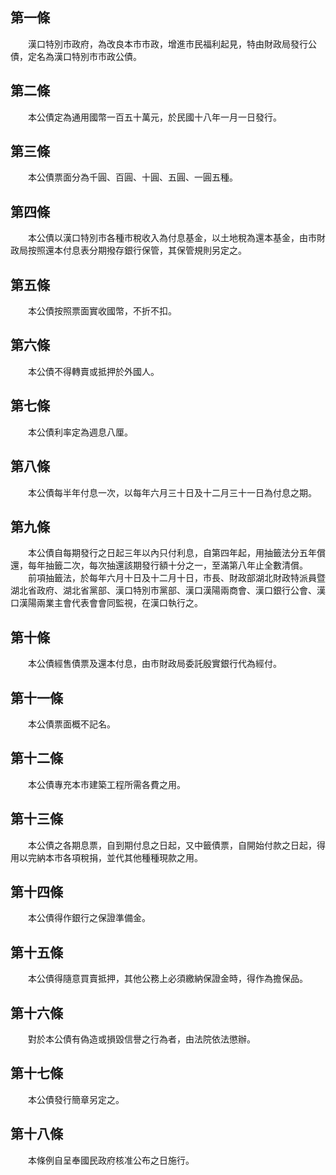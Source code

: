第一條 
-------
　　漢口特別市政府，為改良本市市政，增進市民福利起見，特由財政局發行公債，定名為漢口特別市市政公債。  


第二條 
-------
　　本公債定為通用國幣一百五十萬元，於民國十八年一月一日發行。  


第三條 
-------
　　本公債票面分為千圓、百圓、十圓、五圓、一圓五種。  


第四條 
-------
　　本公債以漢口特別市各種市稅收入為付息基金，以土地稅為還本基金，由市財政局按照還本付息表分期撥存銀行保管，其保管規則另定之。  


第五條 
-------
　　本公債按照票面實收國幣，不折不扣。  


第六條 
-------
　　本公債不得轉賣或抵押於外國人。  


第七條 
-------
　　本公債利率定為週息八厘。  


第八條 
-------
　　本公債每半年付息一次，以每年六月三十日及十二月三十一日為付息之期。  


第九條 
-------
　　本公債自每期發行之日起三年以內只付利息，自第四年起，用抽籤法分五年償還，每年抽籤二次，每次抽還該期發行額十分之一，至滿第八年止全數清償。  
　　前項抽籤法，於每年六月十日及十二月十日，市長、財政部湖北財政特派員暨湖北省政府、湖北省黨部、漢口特別市黨部、漢口漢陽兩商會、漢口銀行公會、漢口漢陽兩業主會代表會會同監視，在漢口執行之。  


第十條 
-------
　　本公債經售債票及還本付息，由市財政局委託殷實銀行代為經付。  


第十一條 
---------
　　本公債票面概不記名。  


第十二條 
---------
　　本公債專充本市建築工程所需各費之用。  


第十三條 
---------
　　本公債之各期息票，自到期付息之日起，又中籤債票，自開始付款之日起，得用以完納本市各項稅捐，並代其他種種現款之用。  


第十四條 
---------
　　本公債得作銀行之保證準備金。  


第十五條 
---------
　　本公債得隨意買賣抵押，其他公務上必須繳納保證金時，得作為擔保品。  


第十六條 
---------
　　對於本公債有偽造或損毀信譽之行為者，由法院依法懲辦。  


第十七條 
---------
　　本公債發行簡章另定之。  


第十八條 
---------
　　本條例自呈奉國民政府核准公布之日施行。